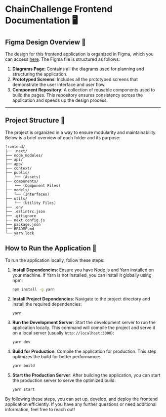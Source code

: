
# ChainChallenge Frontend Documentation 🖥️


## Figma Design Overview 🎨

The design for this frontend application is organized in Figma, which you can access [here](https://www.figma.com/design/0iUblelhNitipYEuloPimu/Hackthon?node-id=19-2&t=7GjMjwVuw2jS5zCf-1). The Figma file is structured as follows:

1. **Diagrams Page**: Contains all the diagrams used for planning and structuring the application.
2. **Prototyped Screens**: Includes all the prototyped screens that demonstrate the user interface and user flow.
3. **Component Repository**: A collection of reusable components used to build the pages. This repository ensures consistency across the application and speeds up the design process.

---

## Project Structure 📂

The project is organized in a way to ensure modularity and maintainability. Below is a brief overview of each folder and its purpose:

```
frontend/
├── .next/
├── node_modules/
├── api/
├── app/
├── context/
├── public/
│   └── (Assets)
├── components/
│   └── (Component Files)
├── models/
│   └── (Interfaces)
├── utils/
│   └── (Utility Files)
├── .env
├── .eslintrc.json
├── .gitignore
├── next.config.js
├── package.json
├── README.md
└── yarn.lock
```

## How to Run the Application 🚀

To run the application locally, follow these steps:

1. **Install Dependencies**: Ensure you have Node.js and Yarn installed on your machine. If Yarn is not installed, you can install it globally using npm:
   ```bash
   npm install -g yarn
   ```

2. **Install Project Dependencies**: Navigate to the project directory and install the required dependencies:
   ```bash
   yarn 
   ```

3. **Run the Development Server**: Start the development server to run the application locally. This command will compile the project and serve it on a local server (usually `http://localhost:3000`):
   ```bash
   yarn dev
   ```

4. **Build for Production**: Compile the application for production. This step optimizes the build for better performance:
   ```bash
   yarn build
   ```

5. **Start the Production Server**: After building the application, you can start the production server to serve the optimized build:
   ```bash
   yarn start
   ```

By following these steps, you can set up, develop, and deploy the frontend application efficiently. If you have any further questions or need additional information, feel free to reach out!
